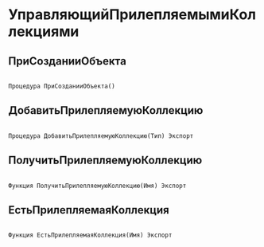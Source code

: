 # УправляющийПрилепляемымиКоллекциями

## ПриСозданииОбъекта

```bsl

Процедура ПриСозданииОбъекта() 
```

## ДобавитьПрилепляемуюКоллекцию

```bsl

Процедура ДобавитьПрилепляемуюКоллекцию(Тип) Экспорт
```

## ПолучитьПрилепляемуюКоллекцию

```bsl

Функция ПолучитьПрилепляемуюКоллекцию(Имя) Экспорт
```

## ЕстьПрилепляемаяКоллекция

```bsl

Функция ЕстьПрилепляемаяКоллекция(Имя) Экспорт
```

